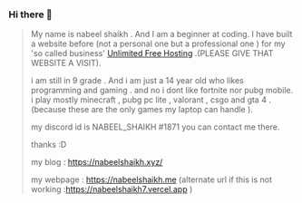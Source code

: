 ### Hi there 👋

<!--
**nabeelshaikh7/nabeelshaikh7** is a ✨ _special_ ✨ repository because its `README.md` (this file) appears on your GitHub profile.

Here are some ideas to get you started:

- 🔭 I’m currently working on ...
- 🌱 I’m currently learning ...
- 👯 I’m looking to collaborate on ...
- 🤔 I’m looking for help with ...
- 💬 Ask me about ...
- 📫 How to reach me: ...
- 😄 Pronouns: ...
- ⚡ Fun fact: ...
-->

> My name is nabeel shaikh . And I am a beginner at coding. I have built a website before (not a personal one but a professional one ) 
> for my 'so called business' [Unlimited Free Hosting](https://unlimitedfree.host) .(PLEASE GIVE THAT WEBSITE A VISIT). 
>
>i am still in 9 grade . And i am just a 14 year old who likes programming and gaming . and no i dont like fortnite nor pubg mobile.
>i play mostly minecraft , pubg pc lite , valorant , csgo and gta 4 .(because these are the only games my laptop can handle ).
>
>my discord id is NABEEL_SHAIKH #1871
>you can contact me there.
>
>thanks :D
>
>my blog : https://nabeelshaikh.xyz/
>
>my webpage : https://nabeelshaikh.me (alternate url if this is not working :https://nabeelshaikh7.vercel.app )


